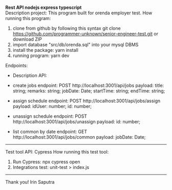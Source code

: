 **Rest API nodejs express typescript**
<br /> Description project:
This program built for orenda employer test.
How running this program:

1.  clone from github by following this syntax
    git clone https://github.com/programmer-unknown/senior-engineer-test.git or download ZIP
2.  import database "src/db/orenda.sql" into your mysql DBMS
3.  install the package: yarn install
4.  running program: yarn dev
    

Endpoints:
- Description API:
* create jobs
  endpoint: POST http://localhost:3001/api/jobs
  payload:
  title: string;
  remarks: string;
  jobDate: Date;
  startTime: string;
  endTime: string;

* assign schedule
  endpoint: POST http://localhost:3001/api/jobs/assign
  payload:
  idUser: number;
  id: number;

* unassign schedule
  endpoint: POST http://localhost:3001/api/jobs/unassign
  payload:
  id: number;

* list common by date
  endpoint: GET http://localhost:3001/api/jobs/common
  payload:
  jobDate: Date;

---

Test tool API: Cypress
How running this test tool:

1. Run Cypress: npx cypress open
2. Integrations test: unit-test > index.js

---

Thank you!
Irin Saputra

